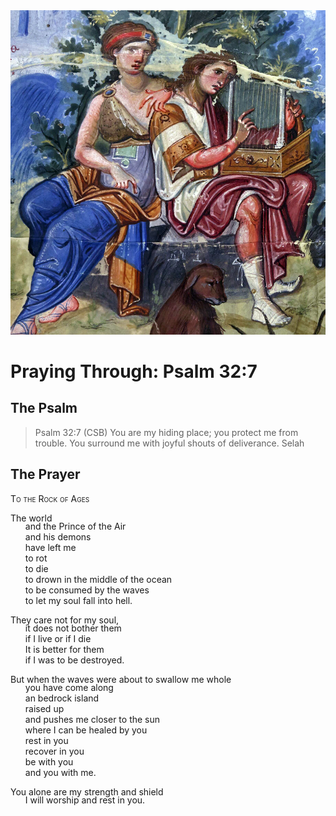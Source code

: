 <img class="intro-right" src="../images/art-paris-psalter.jpg">

<style>
  li {list-style-type: none;}
  p + ul {
    margin-top: -18px;
}
</style>

# Praying Through: Psalm 32:7

## The Psalm

>Psalm 32:7 (CSB)   You are my hiding place; you protect me from trouble. You surround me with joyful shouts of deliverance. Selah

## The Prayer

<div style="font-variant: small-caps;">
To the Rock of Ages
</div>

The world
* and the Prince of the Air
* and his demons
* have left me
* to rot
* to die
* to drown in the middle of the ocean
* to be consumed by the waves
* to let my soul fall into hell.

They care not for my soul,
* it does not bother them
* if I live or if I die
* It is better for them
* if I was to be destroyed.

But when the waves were about to swallow me whole
* you have come along
* an bedrock island
* raised up
* and pushes me closer to the sun
* where I can be healed by you
* rest in you
* recover in you
* be with you
* and you with me.

You alone are my strength and shield
* I will worship and rest in you.
